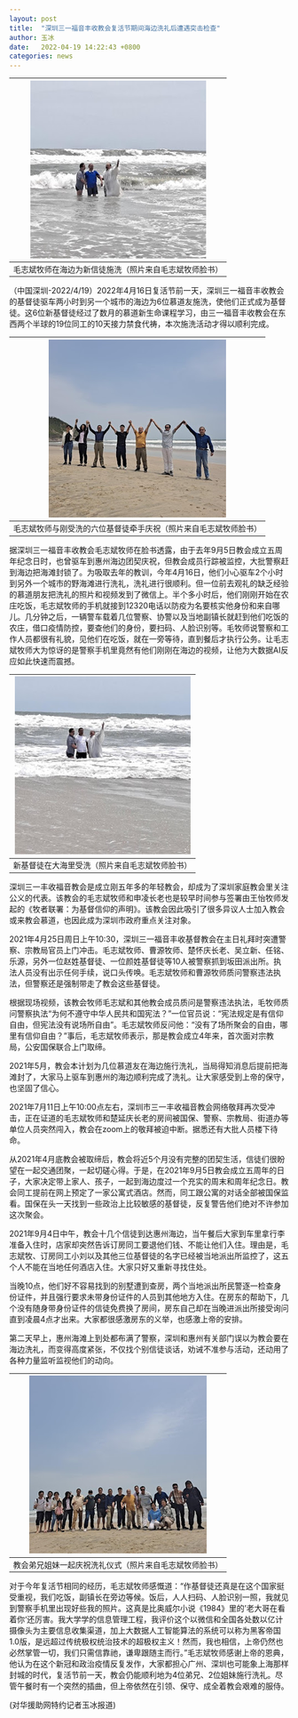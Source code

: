 ```yaml
---
layout: post
title:  "深圳三一福音丰收教会复活节期间海边洗礼后遭遇突击检查"
author: 玉冰
date:   2022-04-19 14:22:43 +0800
categories: news
---
```


| ![img](/images/20220419/1.jpg) |
| ------------------------------------------------------------ |
| 毛志斌牧师在海边为新信徒施洗（照片来自毛志斌牧师脸书）|



 （中国深圳-2022/4/19）2022年4月16日复活节前一天，深圳三一福音丰收教会的基督徒驱车两小时到另一个城市的海边为6位慕道友施洗，使他们正式成为基督徒。这6位新基督徒经过了数月的慕道新生命课程学习，由三一福音丰收教会在东西两个半球的19位同工的10天接力禁食代祷，本次施洗活动才得以顺利完成。





| ![img](/images/20220419/2.jpg) |
| ------------------------------------------------------------ |
| 毛志斌牧师与刚受洗的六位基督徒牵手庆祝（照片来自毛志斌牧师脸书） |





据深圳三一福音丰收教会毛志斌牧师在脸书透露，由于去年9月5日教会成立五周年纪念日时，也曾驱车到惠州海边团契庆祝，但教会成员行踪被监控，大批警察赶到海边把海滩封锁了。为吸取去年的教训，今年4月16日，他们小心驱车2个小时到另外一个城市的野海滩进行洗礼，洗礼进行很顺利。但一位前去观礼的缺乏经验的慕道朋友把洗礼的照片和视频发到了微信上。半个多小时后，他们刚刚开始在农庄吃饭，毛志斌牧师的手机就接到12320电话以防疫为名要核实他身份和来自哪儿。几分钟之后，一辆警车载着几位警察、协警以及当地副镇长就赶到他们吃饭的农庄，借口疫情防控，要查他们的身份，要扫码、人脸识别等。毛牧师说警察和工作人员都很有礼貌，见他们在吃饭，就在一旁等待，直到餐后才执行公务。让毛志斌牧师大为惊讶的是警察手机里竟然有他们刚刚在海边的视频，让他为大数据AI反应如此快速而震撼。



| ![img](/images/20220419/3.jpg)|
| ------------------------------------------------------------ |
| 新基督徒在大海里受洗（照片来自毛志斌牧师脸书）               |





深圳三一丰收福音教会是成立刚五年多的年轻教会，却成为了深圳家庭教会里关注公义的代表。该教会的毛志斌牧师和申凌长老也是较早时间参与签署由王怡牧师发起的《牧者联署：为基督信仰的声明》。该教会因此吸引了很多异议人士加入教会或来教会慕道，也因此成为深圳市政府重点关注对象。

2021年4月25日周日上午10:30，深圳三一福音丰收基督教会在主日礼拜时突遭警察、宗教局官员上门冲击。毛志斌牧师、曹源牧师、楚怀庆长老、吴立新、任铭、乐源，另外一位赵姓基督徒、一位颜姓基督徒等10人被警察抓到坂田派出所。执法人员没有出示任何手续，说口头传唤。毛志斌牧师和曹源牧师质问警察违法执法，但警察还是强制带走了教会这些基督徒。



根据现场视频，该教会牧师毛志斌和其他教会成员质问是警察违法执法，毛牧师质问警察执法“为何不遵守中华人民共和国宪法？”一位官员说：“宪法规定是有信仰自由，但宪法没有说场所自由”。毛志斌牧师反问他：“没有了场所聚会的自由，哪里有信仰自由？”事后，毛志斌牧师表示，那是教会成立4年来，首次面对宗教局，公安国保联合上门取缔。



2021年5月，教会本计划为几位慕道友在海边施行洗礼，当局得知消息后提前把海滩封了，大家马上驱车到惠州的海边顺利完成了洗礼。让大家感受到上帝的保守，也坚固了信心。



2021年7月11日上午10:00点左右，深圳市三一丰收福音教会网络敬拜再次受冲击，正在证道的毛志斌牧师和楚延庆长老的房间被国保、警察、宗教局、街道办等单位人员突然闯入，教会在zoom上的敬拜被迫中断。据悉还有大批人员楼下待命。



从2021年4月底教会被取缔后，教会将近5个月没有完整的团契生活，信徒们很盼望在一起交通团聚，一起切磋心得。于是，在2021年9月5日教会成立五周年的日子，大家决定带上家人、孩子，一起到海边度过一个充实的周末和周年纪念日。教会同工提前在网上预定了一家公寓式酒店。然而，同工跟公寓的对话全部被国保监看。国保在头一天找到一些政治上比较敏感的基督徒，反复警告他们绝对不许参加这次聚会。



 2021年9月4日中午，教会十几个信徒到达惠州海边，当午餐后大家到车里拿行李准备入住时，店家却突然告诉订房同工要退他们钱、不能让他们入住。理由是，毛志斌牧、订房同工小刘以及其他三位基督徒的名字已经被当地派出所监控了，这五个人不能在当地任何酒店入住。大家只好又重新寻找住处。

当晚10点，他们好不容易找到的别墅遭到查房，两个当地派出所民警逐一检查身份证件，并且强行要求未带身份证件的人员到其他地方入住。在房东的帮助下，几个没有随身带身份证件的信徒免费换了房间，房东自己却在当晚进派出所接受询问直到凌晨4点才出来。大家都很感激房东的义举，也感激上帝的安排。



 第二天早上，惠州海滩上到处都布满了警察，深圳和惠州有关部门误以为教会要在海边洗礼，而变得高度紧张，不仅找个别信徒谈话，劝诫不准参与活动，还动用了各种力量监听监视他们的动向。





| ![img](/images/20220419/4.jpg)|
| ------------------------------------------------------------ |
| 教会弟兄姐妹一起庆祝洗礼仪式（照片来自毛志斌牧师脸书）       |


对于今年复活节相同的经历，毛志斌牧师感慨道：“作基督徒还真是在这个国家挺受重视，我们吃饭，副镇长在旁边等候。饭后，人人扫码、人脸识别一照，我就见到警察手机里出现好些我的照片。这真是比奥威尔小说《1984》里的’老大哥在看着你‘还厉害。我大学学的信息管理工程，我评价这个以微信和全国各处数以亿计摄像头为主要信息收集渠道，加上大数据人工智能算法的系统可以称为黑客帝国1.0版，是远超过传统极权统治技术的超极权主义！然而，我也相信，上帝仍然也必然掌管一切，我们只需信靠祂，谦卑跟随主而行。”毛志斌牧师感谢上帝的恩典，他认为在这个新冠和政治疫情反复发作，大家都担心广州、深圳也可能象上海那样封城的时代，复活节前一天，教会仍能顺利地为4位弟兄、2位姐妹施行洗礼。尽管午餐时有一个突然的插曲，但上帝依然在引领、保守、成全着教会艰难的服侍。





(对华援助网特约记者玉冰报道)
